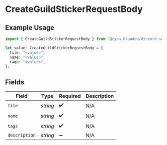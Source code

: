 # CreateGuildStickerRequestBody

## Example Usage

```typescript
import { CreateGuildStickerRequestBody } from "@ryan.blunden/discord-sdk/models/operations";

let value: CreateGuildStickerRequestBody = {
  file: "<value>",
  name: "<value>",
  tags: "<value>",
};
```

## Fields

| Field              | Type               | Required           | Description        |
| ------------------ | ------------------ | ------------------ | ------------------ |
| `file`             | *string*           | :heavy_check_mark: | N/A                |
| `name`             | *string*           | :heavy_check_mark: | N/A                |
| `tags`             | *string*           | :heavy_check_mark: | N/A                |
| `description`      | *string*           | :heavy_minus_sign: | N/A                |